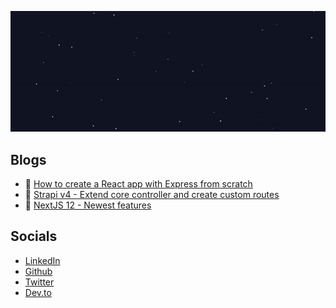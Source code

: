 ![Github Intro](https://raw.githubusercontent.com/Justinkarso/Justinkarso/main/github-intro.gif)

## Blogs

- 🔭 [How to create a React app with Express from scratch](https://dev.to/justinkarso/how-to-create-a-react-app-with-express-from-scratch-3a27)
- 🤔 [Strapi v4 - Extend core controller and create custom routes](https://dev.to/justinkarso/strapi-v4-extend-core-controller-and-create-custom-routes-18kc)
- 🚀 [NextJS 12 - Newest features](https://www.blueflamingos.nl/blog/nextjs-12)

## Socials

- [LinkedIn](https://www.linkedin.com/in/justinkarso)
- [Github](https://github.com/Justinkarso)
- [Twitter](https://twitter.com/karso_justin)
- [Dev.to](https://dev.to/justinkarso)

<!--
**Justinkarso/Justinkarso** is a ✨ _special_ ✨ repository because its `README.md` (this file) appears on your GitHub profile.

Here are some ideas to get you started:

- 🔭 I’m currently working on ...
- 🌱 I’m currently learning ...
- 👯 I’m looking to collaborate on ...
- 🤔 I’m looking for help with ...
- 💬 Ask me about ...
- 📫 How to reach me: ...
- 😄 Pronouns: ...
- ⚡ Fun fact: ...
-->
